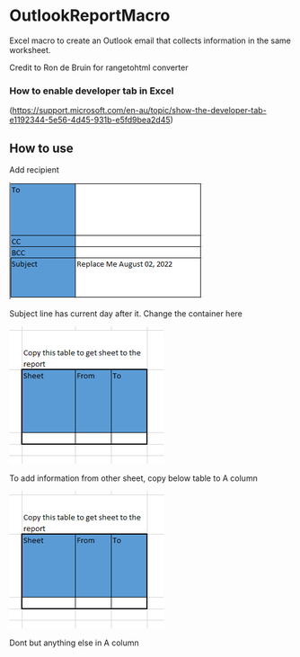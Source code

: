 # OutlookReportMacro
Excel macro to create an Outlook email that collects information in the 
same worksheet.

Credit to Ron de Bruin for rangetohtml converter

### How to enable developer tab in Excel

(https://support.microsoft.com/en-au/topic/show-the-developer-tab-e1192344-5e56-4d45-931b-e5fd9bea2d45)

## How to use
Add recipient

![Recipient](img/recipient.png)

Subject line has current day after it. Change the container here

![subject](img/Sheet.png)

To add information from other sheet, copy below table to A column 

![sheet](img/Sheet.png)

Dont but anything else in A column